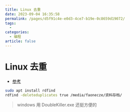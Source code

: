```yaml
---
title: Linux 去重
date: 2023-09-04 16:35:58
permalink: /pages/d5f91c4e-e0d3-4ce7-b19e-0c8659d19072/
tags:
  - 
categories:
  - 编程
article: false
---
```


# Linux 去重

- [参考](https://www.cnblogs.com/lihuaichen/p/15410228.html)

```sh
sudo apt install rdfind
rdfind -deleteduplicates true /media/faonecze/资料存档/
```

> windows 用 DoubleKiller.exe 还挺方便的
